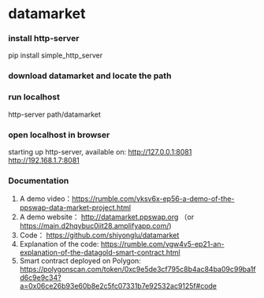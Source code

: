 # datamarket

### install http-server
pip install simple_http_server

### download datamarket and locate the path

### run localhost
http-server path/datamarket

### open localhost in browser
starting up http-server, available on:
  http://127.0.0.1:8081
  http://192.168.1.7:8081

### Documentation
1. A demo video：https://rumble.com/vksv6x-ep56-a-demo-of-the-ppswap-data-market-project.html
2. A demo website： http://datamarket.ppswap.org （or https://main.d2hqybuc0iit28.amplifyapp.com/)
3. Code：  https://github.com/shiyonglu/datamarket
4. Explanation of the code: https://rumble.com/vgw4v5-ep21-an-explanation-of-the-datagold-smart-contract.html
5. Smart contract deployed on Polygon: https://polygonscan.com/token/0xc9e5de3cf795c8b4ac84ba09c99ba1fd6c9e9c34?a=0x06ce26b93e60b8e2c5fc07331b7e92532ac9125f#code
   
  
